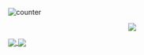 ![counter](https://en6r6gv946ysn16.m.pipedream.net)
<p align="center">
  <img src="https://github.com/nguyenviethungbkhn/nguyenviethungbkhn/blob/master/screedbot.gif" />
</p>
<a href="">
  <img align="center" src="https://github-readme-stats.vercel.app/api?username=nguyenviethungbkhn&count_private=true&show_icons=true&theme=synthwave" />
</a>
<a href="">
  <img align="center" src="https://github-readme-stats.vercel.app/api/top-langs/?username=nguyenviethungbkhn&hide=html,css&layout=compact" />
</a>
